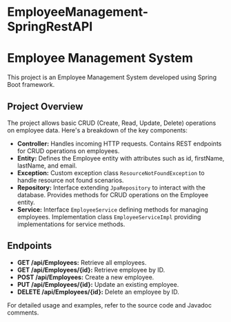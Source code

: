 # EmployeeManagement-SpringRestAPI
# Employee Management System

This project is an Employee Management System developed using Spring Boot framework.

## Project Overview
The project allows basic CRUD (Create, Read, Update, Delete) operations on employee data. Here's a breakdown of the key components:

- **Controller:** Handles incoming HTTP requests. Contains REST endpoints for CRUD operations on employees.
- **Entity:** Defines the Employee entity with attributes such as id, firstName, lastName, and email.
- **Exception:** Custom exception class `ResourceNotFoundException` to handle resource not found scenarios.
- **Repository:** Interface extending `JpaRepository` to interact with the database. Provides methods for CRUD operations on the Employee entity.
- **Service:** Interface `EmployeeService` defining methods for managing employees. Implementation class `EmployeeServiceImpl` providing implementations for service methods.

## Endpoints
- **GET /api/Employees:** Retrieve all employees.
- **GET /api/Employees/{id}:** Retrieve employee by ID.
- **POST /api/Employees:** Create a new employee.
- **PUT /api/Employees/{id}:** Update an existing employee.
- **DELETE /api/Employees/{id}:** Delete an employee by ID.

For detailed usage and examples, refer to the source code and Javadoc comments.

